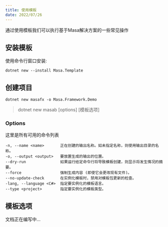 ```yaml
---
title: 使用模板
date: 2022/07/26
---
```


通过使用模板我们可以执行基于Masa解决方案的一些常见操作

## 安装模板

使用命令行窗口安装:

``` shell
dotnet new --install Masa.Template
```

## 创建项目

``` shell
dotnet new masafx -o Masa.Framework.Demo
```

> dotnet new masab [options] [模板选项]

### Options

这里是所有可用的命令列表

```
-n, --name <name>       正在创建的输出名称。如未指定名称，则使用输出目录的名称。
-o, --output <output>   要放置生成的输出的位置。
--dry-run               如果运行给定命令行将导致模板创建，则显示将发生情况的摘要。
--force                 强制生成内容 (即使它会更改现有文件)。
--no-update-check       在实例化模板时，禁用对模板包更新的检查。
-lang, --language <C#>  指定要实例化的模板语言。
--type <project>        指定要实例化的模板类型。
```

## 模板选项

文档正在编写中...